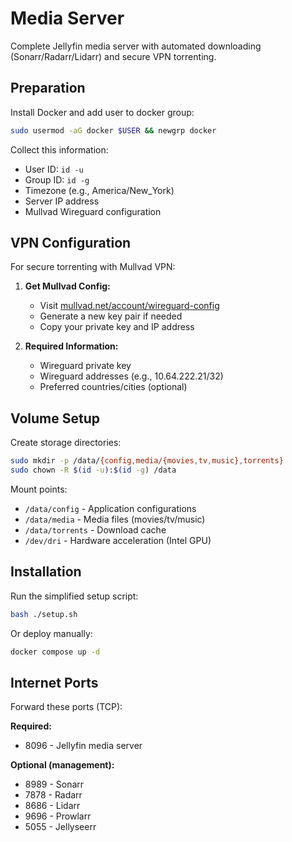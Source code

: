# Media Server

Complete Jellyfin media server with automated downloading (Sonarr/Radarr/Lidarr) and secure VPN torrenting.

## Preparation

Install Docker and add user to docker group:
```bash
sudo usermod -aG docker $USER && newgrp docker
```

Collect this information:
- User ID: `id -u`
- Group ID: `id -g`  
- Timezone (e.g., America/New_York)
- Server IP address
- Mullvad Wireguard configuration

## VPN Configuration

For secure torrenting with Mullvad VPN:

1. **Get Mullvad Config:**
   - Visit [mullvad.net/account/wireguard-config](https://mullvad.net/account/wireguard-config)
   - Generate a new key pair if needed
   - Copy your private key and IP address

2. **Required Information:**
   - Wireguard private key
   - Wireguard addresses (e.g., 10.64.222.21/32)
   - Preferred countries/cities (optional)

## Volume Setup

Create storage directories:
```bash
sudo mkdir -p /data/{config,media/{movies,tv,music},torrents}
sudo chown -R $(id -u):$(id -g) /data
```

Mount points:
- `/data/config` - Application configurations
- `/data/media` - Media files (movies/tv/music)
- `/data/torrents` - Download cache
- `/dev/dri` - Hardware acceleration (Intel GPU)

## Installation

Run the simplified setup script:
```bash
bash ./setup.sh
```

Or deploy manually:
```bash
docker compose up -d
```

## Internet Ports

Forward these ports (TCP):

**Required:**
- 8096 - Jellyfin media server

**Optional (management):**
- 8989 - Sonarr
- 7878 - Radarr  
- 8686 - Lidarr
- 9696 - Prowlarr
- 5055 - Jellyseerr
